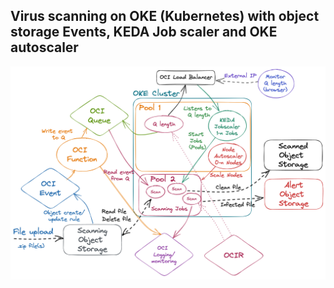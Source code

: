 ## Virus scanning on OKE (Kubernetes) with object storage Events, KEDA Job scaler and OKE autoscaler

<img src="OKE-scanning.png" width="800" />



